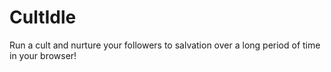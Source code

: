# CultIdle
Run a cult and nurture your followers to salvation over a long period of time in your browser!
